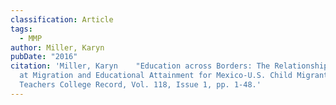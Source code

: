 ```yaml
---
classification: Article
tags:
  - MMP
author: Miller, Karyn
pubDate: "2016"
citation: 'Miller, Karyn	"Education across Borders: The Relationship between Age
  at Migration and Educational Attainment for Mexico-U.S. Child Migrants."
  Teachers College Record, Vol. 118, Issue 1, pp. 1-48.'
---
```


